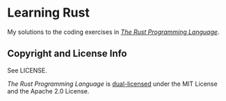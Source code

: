 # Learning Rust

My solutions to the coding exercises in _[The Rust Programming Language](https://doc.rust-lang.org/book/)_.

## Copyright and License Info

See LICENSE.

_The Rust Programming Language_ is [dual-licensed](https://github.com/rust-lang/book/blob/master/COPYRIGHT) under the MIT License and the Apache 2.0 License.
